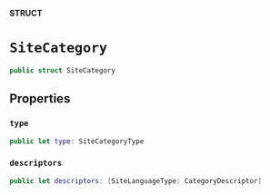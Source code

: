 **STRUCT**

# `SiteCategory`

```swift
public struct SiteCategory
```

## Properties
### `type`

```swift
public let type: SiteCategoryType
```

### `descriptors`

```swift
public let descriptors: [SiteLanguageType: CategoryDescriptor]
```

